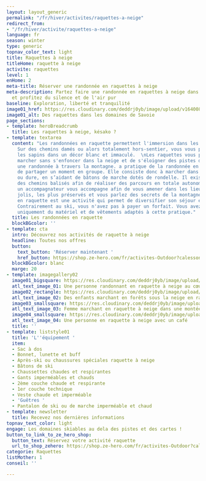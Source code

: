 ```yaml
---
layout: layout_generic
permalink: "/fr/hiver/activites/raquettes-a-neige"
redirect_from:
- "/fr/hiver/activite/raquettes-a-neige"
language: fr
season: winter
type: generic
topnav_color_text: light
title: Raquettes à neige
titleHome: raquette à neige
activite: raquettes
level: 1
enHome: 2
meta-title: Réserver une randonnée en raquettes à neige
meta-description: Partez faire une randonnée en raquettes à neige dans la montagne
  et profitez du silence et de l'air pur
baseline: Exploration, liberté et tranquilité
image01_href: https://res.cloudinary.com/deddrj0yb/image/upload/v1640080084/website/winter/jacques-dillies-eL6lwLpGgnA-unsplash_qx3ylg.jpg
image01_alt: Des raquettes dans les domaines de Savoie
page_sections:
- template: heroBreadcrumb
  title: Les raquettes à neige, késako ?
- template: textarea
  content: "Les randonnées en raquette permettent l'immersion dans les montagnes enneigées.
    Sur des chemins damés ou alors totalement hors-sentier, vous vous plongez entre
    les sapins dans un décor blanc et immaculé.  \nLes raquettes vous permettent de
    marcher sans s'enfoncer dans la neige et de s'éloigner des pistes de ski pour
    une randonnée à travers la montagne. a pratique de la randonnée en raquette permet
    de partager un moment en groupe. Elle consiste donc à marcher dans la neige molle
    ou dure, en s’aidant de bâtons de marche dotés de rondelle. Il existe aujourd’hui
    des chemins balisés afin de réaliser des parcours en totale autonomie. Sinon,
    un accompagnateur vous accompagne afin de vous amener dans les lieux les plus
    jolis, les plus préservés et vous parlez des secrets de la montagne. La balade
    en raquette est une activité qui permet de diversifier son séjour en montagne.
    Contrairement au ski, vous n'avez pas à payer un forfait. Vous avez donc besoin
    uniquement du matériel et de vêtements adaptés à cette pratique."
  title: Les randonnées en raquette
  blockBGcolor: ''
- template: cta
  intro: Découvrez nos activités de raquette à neige
  headline: Toutes nos offres
  button:
    text_button: 'Réserver maintenant '
    href_button: https://shop.ze-hero.com/fr/activites-Outdoor?calessonstype=all&catypegenderlistsummer=all&calessonsactivitytype=Activit%C3%A9+non+ski&start-date=
  blockBGcolor: blanc
  marge: 20
- template: imagegallery02
  image01_bigsquare: https://res.cloudinary.com/deddrj0yb/image/upload/v1640080084/website/winter/pablo-guerrero-xglh7hBu9QU-unsplash_nvbvyf.jpg
  atl_text_image_01: Une personne randonnant en raquette à neige au cœur des montagnes
  image02_rectangle: https://res.cloudinary.com/deddrj0yb/image/upload/v1638883536/website/winter/Raquettes-groupe-enfants_xwknbx.jpg
  atl_text_image_02: Des enfants marchant en forêts sous la neige en raquette à neige
  image03_smallsquare: https://res.cloudinary.com/deddrj0yb/image/upload/v1652866526/website/winter/sandra-grunewald-weOMxCS6tD0-unsplash.jpg
  atl_text_image_03: Femme marchant en raquette à neige dans une montée
  image04_smallsquare: https://res.cloudinary.com/deddrj0yb/image/upload/v1638883541/website/winter/Raquettes-neige-pause_gixsqu.jpg
  atl_text_image_04: Une personne en raquette à neige avec un café
  title: ''
- template: liststyle01
  title: 'L''équipement '
  item:
  - Sac à dos
  - Bonnet, lunette et buff
  - Après-ski ou chaussures spéciales raquette à neige
  - Bâtons de ski
  - Chaussettes chaudes et respirantes
  - Gants imperméables et chauds
  - 2ème couche chaude et respirante
  - 1er couche technique
  - Veste chaude et imperméable
  - 'Guêtres '
  - Pantalon de ski ou de marche imperméable et chaud
- template: newsletter
  title: Recevez nos dernières informations
topnav_text_color: light
engage: Les domaines skiables au dela des pistes et des cartes !
button_to_link_to_ze_hero_shop:
  button_text: Réservez votre activité raquette
  url_to_shop_zehero: https://shop.ze-hero.com/fr/activites-Outdoor?calessonstype=all&catypegenderlistsummer=all&calessonsactivitytype=Activit%C3%A9+non+ski&start-date=21%2F11%2F2021
categorie: Raquettes
listMother: 1
conseil: ''

---
```

